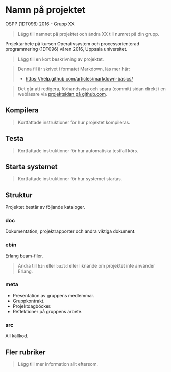 # Namn på projektet

OSPP (1DT096) 2016 - Grupp XX

> Lägg till namnet på projektet och ändra XX till numret på din grupp.

Projektarbete på kursen Operativsystem och processorienterad
programmering (1DT096) våren 2016, Uppsala universitet.

> Lägg till en kort beskrivning av projektet.

> Denna fil är skrivet i formatet Markdown, läs mer här:
>
> - https://help.github.com/articles/markdown-basics/

> Det går att redigera, förhandsvisa och spara (commit) sidan direkt i
> en webläsare via [projektsidan på github.com](./README.md).

## Kompilera

> Kortfattade instruktioner för hur projektet kompileras.

## Testa

> Kortfattade instruktioner för hur automatiska testfall körs.

## Starta systemet

> Kortfattade instruktioner för hur systemet startas.

## Struktur

Projektet består av följande kataloger.

### doc

Dokumentation, projektrapporter och andra viktiga dokument.

### ebin

Erlang beam-filer.

> Ändra till `bin` eller `build` eller liknande om projektet inte
> använder Erlang.

### meta

- Presentation av gruppens medlemmar.
- Gruppkontrakt.
- Projektdagböcker.
- Reflektioner på gruppens arbete.

### src

All källkod.

## Fler rubriker

> Lägg till mer information allt eftersom.
